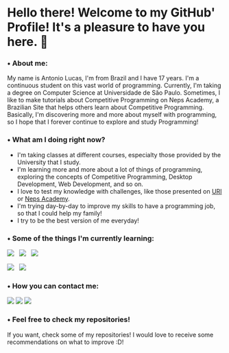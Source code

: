 
# Hello there! Welcome to my GitHub' Profile! It's a pleasure to have you here. 👋

### • About me:

  My name is Antonio Lucas, I'm from Brazil and I have 17 years. I'm a continuous student on this vast world of programming. Currently, I'm taking a degree on Computer Science at Universidade de São Paulo. Sometimes, I like to make tutorials about Competitive Programming on Neps Academy, a Brazilian Site that helps others learn about Competitive Programming. Basically, I'm discovering more and more about myself with programming, so I hope that I forever continue to explore and study Programming!

### • What am I doing right now?

* I'm taking classes at different courses, especialty those provided by the University that I study.
* I'm learning more and more about a lot of things of programming, exploring the concepts of Competitive Programming, Desktop Development, Web Development, and so on.
* I love to test my knowledge with challenges, like those presented on <a href="https://www.urionlinejudge.com.br/judge/pt/profile/413194">URI</a> or <a href = "https://neps.academy/br/user/6155">Neps Academy</a>.
* I'm trying day-by-day to improve my skills to have a programming job, so that I could help my family!
* I try to be the best version of me everyday!

### • Some of the things I'm currently learning:

<img src="https://img.shields.io/badge/C%2B%2B-00599C?style=for-the-badge&logo=c%2B%2B&logoColor=white" > &nbsp; <img src="https://img.shields.io/badge/C-00599C?style=for-the-badge&logo=c&logoColor=white" > &nbsp; <img src="https://img.shields.io/badge/Python-3776AB?style=for-the-badge&logo=python&logoColor=white" > &nbsp; 

<img src="https://img.shields.io/badge/VIM-%2311AB00.svg?&style=for-the-badge&logo=vim&logoColor=white"> &nbsp; <img src="https://img.shields.io/badge/Git-F05032?style=for-the-badge&logo=git&logoColor=white">


### • How you can contact me:

<a href="mailto: antoniolucascavalcante@hotmail.com"><img src="https://img.shields.io/badge/Microsoft_Outlook-0078D4?style=for-the-badge&logo=microsoft-outlook&logoColor=white"></a> <a href="https://www.linkedin.com/in/antonio-lucas-sales-cavalcante-barbosa-b92521210/"> <img src="https://img.shields.io/badge/LinkedIn-0077B5?style=for-the-badge&logo=linkedin&logoColor=white"></a> <a href="mailto: antoniolucas@usp.br"><img src = "https://img.shields.io/badge/Gmail-D14836?style=for-the-badge&logo=gmail&logoColor=white"></a>
 
### • Feel free to check my repositories!

If you want, check some of my repositories! I would love to receive some recommendations on what to improve :D!
 
<!--
**antoniolucas30/antoniolucas30** is a ✨ _special_ ✨ repository because its `README.md` (this file) appears on your GitHub profile.

Here are some ideas to get you started:

- 🔭 I’m currently working on ...
- 🌱 I’m currently learning ...
- 👯 I’m looking to collaborate on ...
- 🤔 I’m looking for help with ...
- 💬 Ask me about ...
- 📫 How to reach me: ...
- 😄 Pronouns: ...
- ⚡ Fun fact: ...
-->
